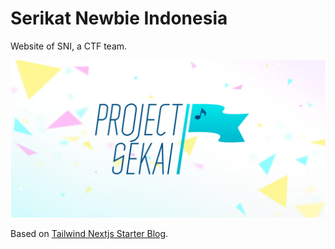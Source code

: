# Serikat Newbie Indonesia

Website of SNI, a CTF team.

![Banner with logo](./public/static/images/twitter-card.png)

Based on [Tailwind Nextjs Starter Blog](https://github.com/timlrx/tailwind-nextjs-starter-blog).
